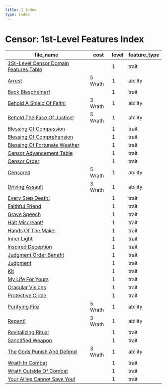 ```yaml
---
title: 📑 Index
type: index
---
```


# Censor: 1st-Level Features Index

| file_name                                                                                | cost    | level | feature_type |
| ---------------------------------------------------------------------------------------- | ------- | ----- | ------------ |
| [1St-Level Censor Domain Features Table](1St-Level%20Censor%20Domain%20Features%20Table) |         | 1     | trait        |
| [Arrest](Arrest)                                                                         | 5 Wrath | 1     | ability      |
| [Back Blasphemer!](Back%20Blasphemer%21)                                                 |         | 1     | trait        |
| [Behold A Shield Of Faith!](Behold%20A%20Shield%20Of%20Faith%21)                         | 3 Wrath | 1     | ability      |
| [Behold The Face Of Justice!](Behold%20The%20Face%20Of%20Justice%21)                     | 5 Wrath | 1     | ability      |
| [Blessing Of Compassion](Blessing%20Of%20Compassion)                                     |         | 1     | trait        |
| [Blessing Of Comprehension](Blessing%20Of%20Comprehension)                               |         | 1     | trait        |
| [Blessing Of Fortunate Weather](Blessing%20Of%20Fortunate%20Weather)                     |         | 1     | trait        |
| [Censor Advancement Table](Censor%20Advancement%20Table)                                 |         | 1     | trait        |
| [Censor Order](Censor%20Order)                                                           |         | 1     | trait        |
| [Censored](Censored)                                                                     | 5 Wrath | 1     | ability      |
| [Driving Assault](Driving%20Assault)                                                     | 3 Wrath | 1     | ability      |
| [Every Step Death!](Every%20Step%20%20Death%21)                                          |         | 1     | trait        |
| [Faithful Friend](Faithful%20Friend)                                                     |         | 1     | trait        |
| [Grave Speech](Grave%20Speech)                                                           |         | 1     | trait        |
| [Halt Miscreant!](Halt%20Miscreant%21)                                                   |         | 1     | trait        |
| [Hands Of The Maker](Hands%20Of%20The%20Maker)                                           |         | 1     | trait        |
| [Inner Light](Inner%20Light)                                                             |         | 1     | trait        |
| [Inspired Deception](Inspired%20Deception)                                               |         | 1     | trait        |
| [Judgment Order Benefit](Judgment%20Order%20Benefit)                                     |         | 1     | trait        |
| [Judgment](Judgment)                                                                     |         | 1     | trait        |
| [Kit](Kit)                                                                               |         | 1     | trait        |
| [My Life For Yours](My%20Life%20For%20Yours)                                             |         | 1     | trait        |
| [Oracular Visions](Oracular%20Visions)                                                   |         | 1     | trait        |
| [Protective Circle](Protective%20Circle)                                                 |         | 1     | trait        |
| [Purifying Fire](Purifying%20Fire)                                                       | 5 Wrath | 1     | ability      |
| [Repent!](Repent%21)                                                                     | 3 Wrath | 1     | ability      |
| [Revitalizing Ritual](Revitalizing%20Ritual)                                             |         | 1     | trait        |
| [Sanctified Weapon](Sanctified%20Weapon)                                                 |         | 1     | trait        |
| [The Gods Punish And Defend](The%20Gods%20Punish%20And%20Defend)                         | 3 Wrath | 1     | ability      |
| [Wrath In Combat](Wrath%20In%20Combat)                                                   |         | 1     | trait        |
| [Wrath Outside Of Combat](Wrath%20Outside%20Of%20Combat)                                 |         | 1     | trait        |
| [Your Allies Cannot Save You!](Your%20Allies%20Cannot%20Save%20You%21)                   |         | 1     | trait        |

